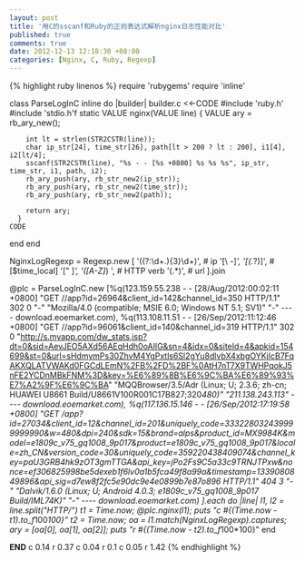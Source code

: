 ```yaml
---
layout: post
title: '用C的sscanf和Ruby的正则表达式解析nginx日志性能对比'
published: true
comments: true
date: 2012-12-13 12:18:30 +08:00
categories: [Nginx, C, Ruby, Regexp]
---
```


{% highlight ruby linenos %}
require 'rubygems'
require 'inline'

class ParseLogInC
  inline do |builder|
    builder.c <<-CODE
      #include 'ruby.h'
      #include 'stdio.h'f
      static VALUE nginx(VALUE line) {
        VALUE ary = rb_ary_new();

        int lt = strlen(STR2CSTR(line));
        char ip_str[24], time_str[26], path[lt > 200 ? lt : 200], i1[4], i2[lt/4];
        sscanf(STR2CSTR(line), "%s - - [%s +0800] %s %s %s", ip_str, time_str, i1, path, i2);
        rb_ary_push(ary, rb_str_new2(ip_str));
        rb_ary_push(ary, rb_str_new2(time_str));
        rb_ary_push(ary, rb_str_new2(path));

        return ary;
      }
    CODE
  end
end

NginxLogRegexp = Regexp.new [
  '((?:\d+\.){3}\d+)', # ip
  '[\ -]*',
  '\[(.*?)\]', # [$time_local]
  '[\" ]*',
  '([A-Z]*) ', # HTTP verb
  '(.*)', # url
].join

@plc = ParseLogInC.new
[%q(123.159.55.238 - - [28/Aug/2012:00:02:11 +0800] "GET //app?id=26964&client_id=142&channel_id=350 HTTP/1.1" 302 0 "-" "Mozilla/4.0 (compatible; MSIE 6.0; Windows NT 5.1; SV1)" "-" ---- download.eoemarket.com),
    %q(113.108.11.51 - - [26/Sep/2012:11:12:46 +0800] "GET //app?id=96061&client_id=140&channel_id=319 HTTP/1.1" 302 0 "http://s.myapp.com/dw_stats.jsp?dt=0&sid=AevJEO5AXd56AEqHdh0oAIlG&sn=4&idx=0&siteId=4&apkid=154699&st=0&url=sHdmymPs30ZhvM4YgPxtls6Sl2gYu8dlvbX4xbgOYKjIcB7FqAKXQLATVWAKd0FGCdLEmN%2FB%2FD%2BF%0AtH7nT7X9TWHPqokJ5nFE2YCDnMBkFNM%3D&key=%E6%89%8B%E6%9C%BA%E6%89%93%E7%A2%9F%E6%9C%BA" "MQQBrowser/3.5/Adr (Linux; U; 2.3.6; zh-cn; HUAWEI U8661 Build/U8661V100R001C17B827;320*480)" "211.138.243.113" ---- download.eoemarket.com),
    %q(117.136.15.146 - - [26/Sep/2012:17:19:58 +0800] "GET /app?id=27034&client_id=12&channel_id=201&uniquely_code=333228032439999999990&w=480&dpi=240&sdk=15&brand=alps&product_id=MX9984K&model=e1809c_v75_gq1008_9p017&product=e1809c_v75_gq1008_9p017&locale=zh_CN&version_code=30&uniquely_code=359220438409074&channel_key=paU3GRB4hk9zOT3gmTTGA&api_key=jPo2Fs9C5a33c9TRNJTPxw&nonce=ef306825998be5dexeb1f6lv0a1b5fca49f8a99a&timestamp=1339080849896&api_sig=d7ew8f2fc5e90dc9e4e0899b7e87o896 HTTP/1.1" 404 3 "-" "Dalvik/1.6.0 (Linux; U; Android 4.0.3; e1809c_v75_gq1008_9p017 Build/IML74K)" "-" ---- download.eoemarket.com)
].each do |line|
  l1, l2 = line.split("HTTP/")
  t1 = Time.now; @plc.nginx(l1); puts "c #{(Time.now - t1).to_f*100*100}"
  t2 = Time.now; oa = l1.match(NginxLogRegexp).captures; ary = [oa[0], oa[1], oa[2]]; puts "r #{(Time.now - t2).to_f*100*100}"
end

__END__
c 0.14
r 0.37
c 0.04
r 0.1
c 0.05
r 1.42
{% endhighlight %}
